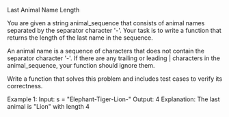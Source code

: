 Last Animal Name Length

You are given a string animal_sequence that consists of animal names separated by the separator character '-'. Your task is to write a function that returns the length of the last name in the sequence.

An animal name is a sequence of characters that does not contain the separator character '-'. If there are any trailing or leading | characters in the animal_sequence, your function should ignore them.

Write a function that solves this problem and includes test cases to verify its correctness.

Example 1:
Input: s = "Elephant-Tiger-Lion-"
Output: 4
Explanation: The last animal is "Lion" with length 4